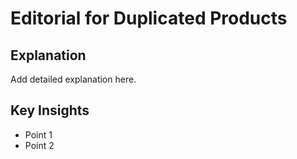 # Editorial for Duplicated Products

## Explanation

Add detailed explanation here.

## Key Insights

- Point 1
- Point 2
